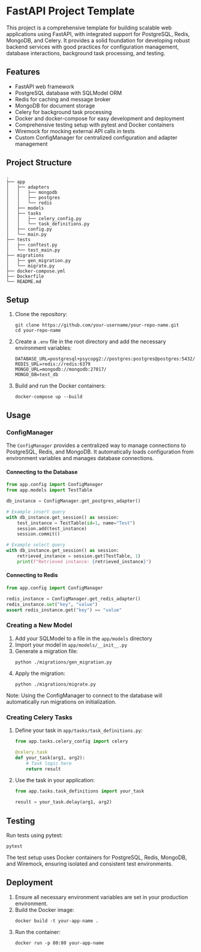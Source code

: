 # FastAPI Project Template

This project is a comprehensive template for building scalable web applications using FastAPI, with integrated support for PostgreSQL, Redis, MongoDB, and Celery. It provides a solid foundation for developing robust backend services with good practices for configuration management, database interactions, background task processing, and testing.

## Features

- FastAPI web framework
- PostgreSQL database with SQLModel ORM
- Redis for caching and message broker
- MongoDB for document storage
- Celery for background task processing
- Docker and docker-compose for easy development and deployment
- Comprehensive testing setup with pytest and Docker containers
- Wiremock for mocking external API calls in tests
- Custom ConfigManager for centralized configuration and adapter management

## Project Structure

```
.
├── app
│   ├── adapters
│   │   ├── mongodb
│   │   ├── postgres
│   │   └── redis
│   ├── models
│   ├── tasks
│   │   ├── celery_config.py
│   │   └── task_definitions.py
│   ├── config.py
│   └── main.py
├── tests
│   ├── conftest.py
│   └── test_main.py
├── migrations
│   ├── gen_migration.py
│   └── migrate.py
├── docker-compose.yml
├── Dockerfile
└── README.md
```

## Setup

1. Clone the repository:
   ```
   git clone https://github.com/your-username/your-repo-name.git
   cd your-repo-name
   ```

2. Create a `.env` file in the root directory and add the necessary environment variables:
   ```
   DATABASE_URL=postgresql+psycopg2://postgres:postgres@postgres:5432/test_db
   REDIS_URL=redis://redis:6379
   MONGO_URL=mongodb://mongodb:27017/
   MONGO_DB=test_db
   ```

3. Build and run the Docker containers:
   ```
   docker-compose up --build
   ```

## Usage

### ConfigManager

The `ConfigManager` provides a centralized way to manage connections to PostgreSQL, Redis, and MongoDB. It automatically loads configuration from environment variables and manages database connections.

#### Connecting to the Database

```python
from app.config import ConfigManager
from app.models import TestTable

db_instance = ConfigManager.get_postgres_adapter()

# Example insert query
with db_instance.get_session() as session:
    test_instance = TestTable(id=1, name="Test")
    session.add(test_instance)
    session.commit()

# Example select query
with db_instance.get_session() as session:
    retrieved_instance = session.get(TestTable, 1)
    print(f"Retrieved instance: {retrieved_instance}")
```

#### Connecting to Redis

```python
from app.config import ConfigManager

redis_instance = ConfigManager.get_redis_adapter()
redis_instance.set("key", "value")
assert redis_instance.get("key") == "value"
```

### Creating a New Model

1. Add your SQLModel to a file in the `app/models` directory
2. Import your model in `app/models/__init__.py`
3. Generate a migration file:
   ```
   python ./migrations/gen_migration.py
   ```
4. Apply the migration:
   ```
   python ./migrations/migrate.py
   ```

Note: Using the ConfigManager to connect to the database will automatically run migrations on initialization.

### Creating Celery Tasks

1. Define your task in `app/tasks/task_definitions.py`:
   ```python
   from app.tasks.celery_config import celery

   @celery.task
   def your_task(arg1, arg2):
       # Task logic here
       return result
   ```

2. Use the task in your application:
   ```python
   from app.tasks.task_definitions import your_task

   result = your_task.delay(arg1, arg2)
   ```

## Testing

Run tests using pytest:

```
pytest
```

The test setup uses Docker containers for PostgreSQL, Redis, MongoDB, and Wiremock, ensuring isolated and consistent test environments.

## Deployment

1. Ensure all necessary environment variables are set in your production environment.
2. Build the Docker image:
   ```
   docker build -t your-app-name .
   ```
3. Run the container:
   ```
   docker run -p 80:80 your-app-name
   ```
